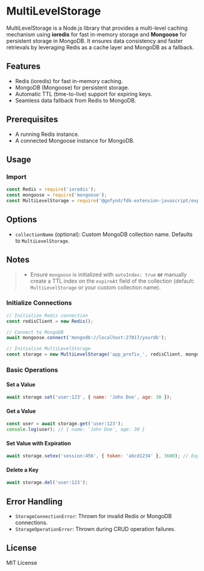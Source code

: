 # MultiLevelStorage

MultiLevelStorage is a Node.js library that provides a multi-level caching mechanism using **ioredis** for fast in-memory storage and **Mongoose** for persistent storage in MongoDB. It ensures data consistency and faster retrievals by leveraging Redis as a cache layer and MongoDB as a fallback.

## Features

- Redis (ioredis) for fast in-memory caching.
- MongoDB (Mongoose) for persistent storage.
- Automatic TTL (time-to-live) support for expiring keys.
- Seamless data fallback from Redis to MongoDB.

## Prerequisites

- A running Redis instance.
- A connected Mongoose instance for MongoDB.

## Usage

### Import

```js
const Redis = require('ioredis');
const mongoose = require('mongoose');
const MultiLevelStorage = require('@gofynd/fdk-extension-javascript/express/storage');
```

## Options
- `collectionName` (optional): Custom MongoDB collection name. Defaults to `MultiLevelStorage`.

## Notes
> - Ensure `mongoose` is initialized with `autoIndex: true` **or** manually create a TTL index on the `expireAt` field of the collection (default: `MultiLevelStorage` or your custom collection name).

### Initialize Connections

```js
// Initialize Redis connection
const redisClient = new Redis();

// Connect to MongoDB
await mongoose.connect('mongodb://localhost:27017/yourdb');

// Initialize MultiLevelStorage
const storage = new MultiLevelStorage('app_prefix_', redisClient, mongoose);
```

### Basic Operations

#### Set a Value
```js
await storage.set('user:123', { name: 'John Doe', age: 30 });
```

#### Get a Value
```js
const user = await storage.get('user:123');
console.log(user); // { name: 'John Doe', age: 30 }
```

#### Set Value with Expiration
```js
await storage.setex('session:456', { token: 'abcd1234' }, 3600); // Expires in 1 hour
```

#### Delete a Key
```js
await storage.del('user:123');
```

## Error Handling

- `StorageConnectionError`: Thrown for invalid Redis or MongoDB connections.
- `StorageOperationError`: Thrown during CRUD operation failures.

## License

MIT License

